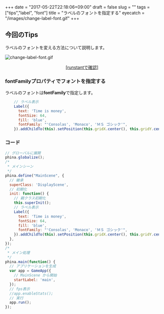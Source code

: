 +++
date = "2017-05-22T22:18:06+09:00"
draft = false
slug = ""
tags = ["tips","label", "font"]
title = "ラベルのフォントを指定する"
eyecatch = "/images/change-label-font.gif"
+++ 

## 今回のTips
ラベルのフォントを変える方法について説明します。

![change-label-font.gif](/images/change-label-font.gif)

<center><a href="http://runstant.com/alkn203/projects/e2928435" target="_blank">[runstantで確認]</a></center>

### fontFamilyプロパティでフォントを指定する
ラベルのフォントは**fontFamily**で指定します。

```js
    // ラベル表示
    Label({
      text: 'Time is money',
      fontSize: 64,
      fill: 'blue',
      fontFamily: "'Consolas', 'Monaco', 'ＭＳ ゴシック'",
    }).addChildTo(this).setPosition(this.gridX.center(), this.gridY.center());
```

### コード
```js
// グローバルに展開
phina.globalize();
/*
 * メインシーン
 */
phina.define("MainScene", {
  // 継承
  superClass: 'DisplayScene',
  // 初期化
  init: function() {
    // 親クラス初期化
    this.superInit();
    // ラベル表示
    Label({
      text: 'Time is money',
      fontSize: 64,
      fill: 'blue',
      fontFamily: "'Consolas', 'Monaco', 'ＭＳ ゴシック'",
    }).addChildTo(this).setPosition(this.gridX.center(), this.gridY.center());
  },
});
/*
 * メイン処理
 */
phina.main(function() {
  // アプリケーションを生成
  var app = GameApp({
    // MainScene から開始
    startLabel: 'main',
  });
  // fps表示
  //app.enableStats();
  // 実行
  app.run();
});
```